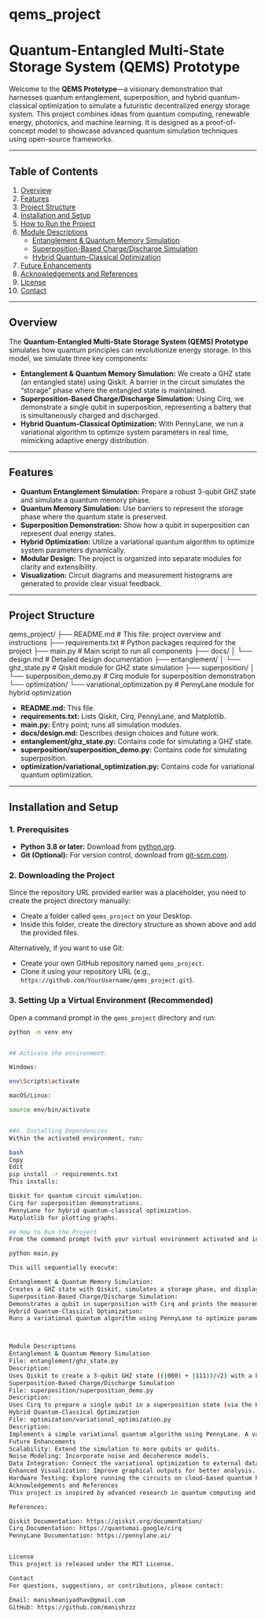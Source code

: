 # qems_project

# Quantum-Entangled Multi-State Storage System (QEMS) Prototype

Welcome to the **QEMS Prototype**—a visionary demonstration that harnesses quantum entanglement, superposition, and hybrid quantum-classical optimization to simulate a futuristic decentralized energy storage system. This project combines ideas from quantum computing, renewable energy, photonics, and machine learning. It is designed as a proof-of-concept model to showcase advanced quantum simulation techniques using open-source frameworks.

---

## Table of Contents

1. [Overview](#overview)
2. [Features](#features)
3. [Project Structure](#project-structure)
4. [Installation and Setup](#installation-and-setup)
5. [How to Run the Project](#how-to-run-the-project)
6. [Module Descriptions](#module-descriptions)
    - [Entanglement & Quantum Memory Simulation](#entanglement--quantum-memory-simulation)
    - [Superposition-Based Charge/Discharge Simulation](#superposition-based-chargedischarge-simulation)
    - [Hybrid Quantum-Classical Optimization](#hybrid-quantum-classical-optimization)
7. [Future Enhancements](#future-enhancements)
8. [Acknowledgements and References](#acknowledgements-and-references)
9. [License](#license)
10. [Contact](#contact)

---

## Overview

The **Quantum-Entangled Multi-State Storage System (QEMS) Prototype** simulates how quantum principles can revolutionize energy storage. In this model, we simulate three key components:

- **Entanglement & Quantum Memory Simulation:** We create a GHZ state (an entangled state) using Qiskit. A barrier in the circuit simulates the “storage” phase where the entangled state is maintained.
- **Superposition-Based Charge/Discharge Simulation:** Using Cirq, we demonstrate a single qubit in superposition, representing a battery that is simultaneously charged and discharged.
- **Hybrid Quantum-Classical Optimization:** With PennyLane, we run a variational algorithm to optimize system parameters in real time, mimicking adaptive energy distribution.

---

## Features

- **Quantum Entanglement Simulation:** Prepare a robust 3-qubit GHZ state and simulate a quantum memory phase.
- **Quantum Memory Simulation:** Use barriers to represent the storage phase where the quantum state is preserved.
- **Superposition Demonstration:** Show how a qubit in superposition can represent dual energy states.
- **Hybrid Optimization:** Utilize a variational quantum algorithm to optimize system parameters dynamically.
- **Modular Design:** The project is organized into separate modules for clarity and extensibility.
- **Visualization:** Circuit diagrams and measurement histograms are generated to provide clear visual feedback.

---

## Project Structure

qems_project/ ├── README.md # This file: project overview and instructions ├── requirements.txt # Python packages required for the project ├── main.py # Main script to run all components ├── docs/ │ └── design.md # Detailed design documentation ├── entanglement/ │ └── ghz_state.py # Qiskit module for GHZ state simulation ├── superposition/ │ └── superposition_demo.py # Cirq module for superposition demonstration └── optimization/ └── variational_optimization.py # PennyLane module for hybrid optimization

- **README.md:** This file.
- **requirements.txt:** Lists Qiskit, Cirq, PennyLane, and Matplotlib.
- **main.py:** Entry point; runs all simulation modules.
- **docs/design.md:** Describes design choices and future work.
- **entanglement/ghz_state.py:** Contains code for simulating a GHZ state.
- **superposition/superposition_demo.py:** Contains code for simulating superposition.
- **optimization/variational_optimization.py:** Contains code for variational quantum optimization.

---

## Installation and Setup

### 1. Prerequisites

- **Python 3.8 or later:** Download from [python.org](https://www.python.org/downloads/).
- **Git (Optional):** For version control, download from [git-scm.com](https://git-scm.com/downloads/).

### 2. Downloading the Project

Since the repository URL provided earlier was a placeholder, you need to create the project directory manually:
- Create a folder called `qems_project` on your Desktop.
- Inside this folder, create the directory structure as shown above and add the provided files.

Alternatively, if you want to use Git:
- Create your own GitHub repository named `qems_project`.
- Clone it using your repository URL (e.g., `https://github.com/YourUsername/qems_project.git`).

### 3. Setting Up a Virtual Environment (Recommended)

Open a command prompt in the `qems_project` directory and run:
```bash
python -m venv env


## Activate the environment:

Windows:

env\Scripts\activate

macOS/Linux:

source env/bin/activate


##4. Installing Dependencies
Within the activated environment, run:

bash
Copy
Edit
pip install -r requirements.txt
This installs:

Qiskit for quantum circuit simulation.
Cirq for superposition demonstrations.
PennyLane for hybrid quantum-classical optimization.
Matplotlib for plotting graphs.

## How to Run the Project
From the command prompt (with your virtual environment activated and in the qems_project directory), run:

python main.py

This will sequentially execute:

Entanglement & Quantum Memory Simulation:
Creates a GHZ state with Qiskit, simulates a storage phase, and displays the circuit diagram and measurement histogram.
Superposition-Based Charge/Discharge Simulation:
Demonstrates a qubit in superposition with Cirq and prints the measurement outcomes.
Hybrid Quantum-Classical Optimization:
Runs a variational quantum algorithm using PennyLane to optimize parameters and prints the optimization progress.



Module Descriptions
Entanglement & Quantum Memory Simulation
File: entanglement/ghz_state.py
Description:
Uses Qiskit to create a 3-qubit GHZ state ((|000⟩ + |111⟩)/√2) with a barrier simulating a quantum memory storage phase. Measurements verify the state is maintained.
Superposition-Based Charge/Discharge Simulation
File: superposition/superposition_demo.py
Description:
Uses Cirq to prepare a single qubit in a superposition state (via the Hadamard gate) and measures it, representing a battery that is in a dual state until discharged.
Hybrid Quantum-Classical Optimization
File: optimization/variational_optimization.py
Description:
Implements a simple variational quantum algorithm using PennyLane. A variational circuit is optimized using gradient descent, simulating how system parameters (like energy levels) can be tuned dynamically.
Future Enhancements
Scalability: Extend the simulation to more qubits or qudits.
Noise Modeling: Incorporate noise and decoherence models.
Data Integration: Connect the variational optimization to external data (e.g., weather, energy demand).
Enhanced Visualization: Improve graphical outputs for better analysis.
Hardware Testing: Explore running the circuits on cloud-based quantum hardware (IBM Quantum, Rigetti, etc.).
Acknowledgements and References
This project is inspired by advanced research in quantum computing and quantum memory. Special thanks to the developers of Qiskit, Cirq, and PennyLane for providing open-source frameworks that enable projects like this.

References:

Qiskit Documentation: https://qiskit.org/documentation/
Cirq Documentation: https://quantumai.google/cirq
PennyLane Documentation: https://pennylane.ai/


License
This project is released under the MIT License.

Contact
For questions, suggestions, or contributions, please contact:

Email: manishmaniyadhav@gmail.com
GitHub: https://github.com/manishzzz
